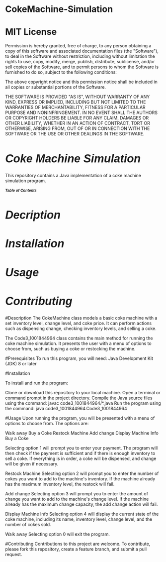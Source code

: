 # CokeMachine-Simulation

# MIT License

Permission is hereby granted, free of charge, to any person obtaining a copy of this software and associated documentation files (the "Software"), to deal in the Software without restriction, including without limitation the rights to use, copy, modify, merge, publish, distribute, sublicense, and/or sell copies of the Software, and to permit persons to whom the Software is furnished to do so, subject to the following conditions:

The above copyright notice and this permission notice shall be included in all copies or substantial portions of the Software.

THE SOFTWARE IS PROVIDED "AS IS", WITHOUT WARRANTY OF ANY KIND, EXPRESS OR IMPLIED, INCLUDING BUT NOT LIMITED TO THE WARRANTIES OF MERCHANTABILITY, FITNESS FOR A PARTICULAR PURPOSE AND NONINFRINGEMENT. IN NO EVENT SHALL THE AUTHORS OR COPYRIGHT HOLDERS BE LIABLE FOR ANY CLAIM, DAMAGES OR OTHER LIABILITY, WHETHER IN AN ACTION OF CONTRACT, TORT OR OTHERWISE, ARISING FROM, OUT OF OR IN CONNECTION WITH THE SOFTWARE OR THE USE OR OTHER DEALINGS IN THE SOFTWARE.

<h1 style="font-family: Arial; font-size: 36px; font-style: italic;">Coke Machine Simulation</h1>

This repository contains a Java implementation of a coke machine simulation program.

 <h1 style="font-family: Arial; font-size: 12px; font-style: italic;">Table of Contents</h1>
 <h1 style="font-family: Arial; font-size: 36px; font-style: italic;">Decription</h1>
 <h1 style="font-family: Arial; font-size: 36px; font-style: italic;">Installation</h1>
 <h1 style="font-family: Arial; font-size: 36px; font-style: italic;">Usage</h1>
 <h1 style="font-family: Arial; font-size: 36px; font-style: italic;">Contributing</h1>
 

#Description
The CokeMachine class models a basic coke machine with a set inventory level, change level, and coke price. It can perform actions such as dispensing change, checking inventory levels, and selling a coke.

The Code3_1001844964 class contains the main method for running the coke machine simulation. It presents the user with a menu of options to choose from, such as buying a coke or restocking the machine.

#Prerequisites
To run this program, you will need:
Java Development Kit (JDK) 8 or later

#Installation

To install and run the program:

Clone or download this repository to your local machine.
Open a terminal or command prompt in the project directory.
Compile the Java source files using the command: javac code3_1001844964/*.java
Run the program using the command: java code3_1001844964.Code3_1001844964

#Usage
Upon running the program, you will be presented with a menu of options to choose from. The options are:

Walk away
Buy a Coke
Restock Machine
Add change
Display Machine Info
Buy a Coke

Selecting option 1 will prompt you to enter your payment. The program will then check if the payment is sufficient and if there is enough inventory to sell a coke. If everything is in order, a coke will be dispensed, and change will be given if necessary.

Restock Machine
Selecting option 2 will prompt you to enter the number of cokes you want to add to the machine's inventory. If the machine already has the maximum inventory level, the restock will fail.

Add change
Selecting option 3 will prompt you to enter the amount of change you want to add to the machine's change level. If the machine already has the maximum change capacity, the add change action will fail.

Display Machine Info
Selecting option 4 will display the current state of the coke machine, including its name, inventory level, change level, and the number of cokes sold.

Walk away
Selecting option 0 will exit the program.

#Contributing
Contributions to this project are welcome. To contribute, please fork this repository, create a feature branch, and submit a pull request.
